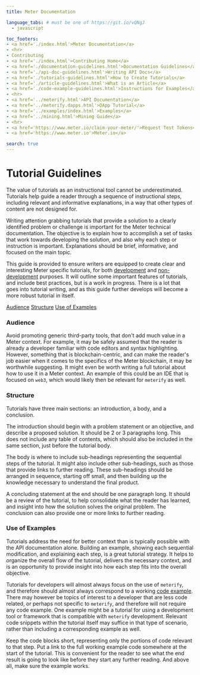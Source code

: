 ```yaml
---
title: Meter Documentation

language_tabs: # must be one of https://git.io/vQNgJ
  - javascript

toc_footers:
- <a href='./index.html'>Meter Documentation</a>
- <hr>
- Contributing
- <a href='./index.html'>Contributing Home</a>
- <a href='./documentation-guidelines.html'>Documentation Guidelines</a>
- <a href='./api-doc-guidelines.html'>Writing API Docs</a>
- <a href='./tutorials-guidelines.html'>How to Create Tutorials</a>
- <a href='./article-guidelines.html'>What is an Article</a>
- <a href='./code-example-guidelines.html'>Instructions for Examples</a>
- <hr>
- <a href='../meterify.html'>API Documentation</a>
- <a href='../meterify.dapps.html'>DApp Tutorial</a>
- <a href='../examples/index.html'>Examples</a>
- <a href='../mining.html'>Mining Guide</a>
- <hr>  
- <a href='https://www.meter.io/claim-your-meter/'>Request Test Tokens</a>
- <a href='https://www.meter.io'>Meter.io</a>

search: true
---
```


# Tutorial Guidelines

The value of tutorials as an instructional tool cannot be underestimated. Tutorials help guide a reader through a sequence of instructional steps, including relevant and informative explanations, in a way that other types of content are not designed for.

Writing attention grabbing tutorials that provide a solution to a clearly identified problem or challenge is important for the Meter technical documentation. The objective is to explain how to accomplish a set of tasks that work towards developing the solution, and also why each step or instruction is important. Explanations should be brief, informative, and focused on the main topic.

This guide is provided to ensure writers are equipped to create clear and interesting Meter specific tutorials, for both [development](../meterify.dapps.html) and [non-development](../mining.html) purposes. It will outline some important features of tutorials, and include best practices, but is a work in progress. There is a lot that goes into tutorial writing, and as this guide further develops will become a more robust tutorial in itself.

[Audience](#audience)
[Structure](#structure)
[Use of Examples](#use-of-examples)

<a name="audience">

### Audience

Avoid promoting generic third-party tools, that don't add much value in a Meter context. For example, it may be safely assumed that the reader is already a developer familiar with code editors and syntax highlighting. However, something that is blockchain-centric, and can make the reader's job easier when it comes to the specifics of the Meter blockchain, it may be worthwhile suggesting. It might even be worth writing a full tutorial about how to use it in a Meter context. An example of this could be an IDE that is focused on `web3`, which would likely then be relevant for `meterify` as well.

<a name="structure">

### Structure

Tutorials have three main sections: an introduction, a body, and a conclusion.

The introduction should begin with a problem statement or an objective, and describe a proposed solution. It should be 2 or 3 paragraphs long. This does not include any table of contents, which should also be included in the same section, just before the tutorial body.

The body is where to include sub-headings representing the sequential steps of the tutorial. It might also include other sub-headings, such as those that provide links to further reading. These sub-headings should be arranged in sequence, starting off small, and then building up the knowledge necessary to understand the final product.

A concluding statement at the end should be one paragraph long. It should be a review of the tutorial, to help consolidate what the reader has learned, and insight into how the solution solves the original problem. The conclusion can also provide one or more links to further reading.

<a name="use-of-examples">

### Use of Examples

Tutorials address the need for better context than is typically possible with the API documentation alone. Building an example, showing each sequential modification, and explaining each step, is a great tutorial strategy. It helps to organize the overall flow of the tutorial, delivers the necessary context, and is an opportunity to provide insight into how each step fits into the overall objective.

Tutorials for developers will almost always focus on the use of `meterify`, and therefore should almost always correspond to a working [code example](code-example-guidelines.html). There may however be topics of interest to a developer that are less code related, or perhaps not specific to `meterify`, and therefore will not require any code example. One example might be a tutorial for using a development tool or framework that is compatible with `meterify` development. Relevant code snippets within the tutorial itself may suffice in that type of scenario, rather than including a corresponding example as well.

Keep the code blocks short, representing only the portions of code relevant to that step. Put a link to the full working example code somewhere at the start of the tutorial. This is convenient for the reader to see what the end result is going to look like before they start any further reading. And above all, make sure the example works.
